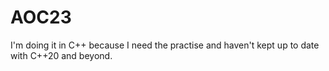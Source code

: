 # AOC23

I'm doing it in C++ because I need the practise and haven't kept up to date with C++20 and beyond.

